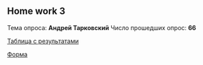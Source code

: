 ## Home work 3
Тема опроса: **Андрей Тарковский**
Число прошедших опрос: **66**

[Таблица с результатами](https://docs.google.com/spreadsheets/d/1TQSJdW5lccfmeV8IUr0tZJ7gTyNAVt6SW35FQJf45BY/edit?usp=sharing)

[Форма](https://docs.google.com/forms/d/e/1FAIpQLSfi6LQ9iPPa0TKIyxGqZrk21-eFry276ehVOB0f-40DLLA1Ww/closedform)

